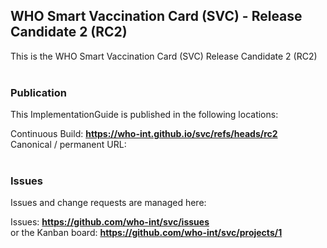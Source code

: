 WHO Smart Vaccination Card (SVC) - Release Candidate 2 (RC2) 
---
This is the WHO Smart Vaccination Card (SVC) Release Candidate 2 (RC2)
<br> </br>
###
### Publication
This ImplementationGuide is published in the following locations:


Continuous Build: __https://who-int.github.io/svc/refs/heads/rc2__  
Canonical / permanent URL: 
<br> </br>

### Issues
Issues and change requests are managed here:  

Issues:  __https://github.com/who-int/svc/issues__  
    or the Kanban board: __https://github.com/who-int/svc/projects/1__

